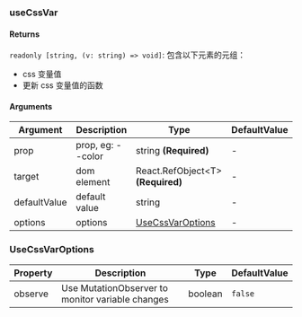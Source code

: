 ### useCssVar

#### Returns
`readonly [string, (v: string) => void]`: 包含以下元素的元组：
- css 变量值
- 更新 css 变量值的函数

#### Arguments
|Argument|Description|Type|DefaultValue|
|---|---|---|---|
|prop|prop, eg: --color|string  **(Required)**|-|
|target|dom element|React.RefObject&lt;T&gt;  **(Required)**|-|
|defaultValue|default value|string |-|
|options|options|[UseCssVarOptions](#UseCssVarOptions) |-|

### UseCssVarOptions

|Property|Description|Type|DefaultValue|
|---|---|---|---|
|observe|Use MutationObserver to monitor variable changes|boolean |`false`|